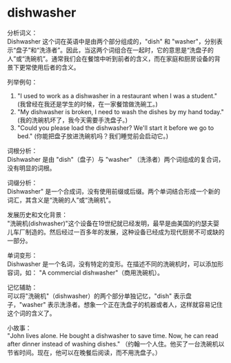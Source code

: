 # dishwasher

分析词义：  
Dishwasher 这个词在英语中是由两个部分组成的，"dish" 和 "washer"，分别表示“盘子”和“洗涤者”。因此，当这两个词组合在一起时，它的意思是“洗盘子的人”或“洗碗机”。通常我们会在餐馆中听到前者的含义，而在家庭和厨房设备的背景下更常使用后者的含义。

  

列举例句：

  

1.  "I used to work as a dishwasher in a restaurant when I was a student." (我曾经在我还是学生的时候，在一家餐馆做洗碗工。)
2.  "My dishwasher is broken, I need to wash the dishes by my hand today." (我的洗碗机坏了，我今天需要手洗盘子。)
3.  "Could you please load the dishwasher? We'll start it before we go to bed." (你能把盘子放进洗碗机吗？我们睡觉前会启动它。)

  

词根分析：  
Dishwasher 是由 "dish"（盘子）与 "washer" （洗涤者）两个词组成的复合词，没有明显的词根。

  

词缀分析：  
Dishwasher" 是一个合成词，没有使用前缀或后缀。两个单词结合形成一个新的词汇，其含义是“洗碗的人”或“洗碗机”。

  

发展历史和文化背景：  
"洗碗机(dishwasher)"这个设备在19世纪就已经发明，最早是由美国的约瑟夫婴儿车厂制造的。然后经过一百多年的发展，这种设备已经成为现代厨房不可或缺的一部分。

  

单词变形：  
Dishwasher 是一个名词，没有特定的变形。在描述不同的洗碗机时，可以添加形容词，如： "A commercial dishwasher"（商用洗碗机）。

  

记忆辅助：  
可以将"洗碗机"（dishwasher）的两个部分单独记忆，"dish" 表示盘子，"washer" 表示洗涤者。想象一个正在洗盘子的机器或者人，这样就容易记住这个词的含义了。

  

小故事：  
"John lives alone. He bought a dishwasher to save time. Now, he can read after dinner instead of washing dishes." （约翰一个人住。他买了一台洗碗机以节省时间。现在，他可以在晚餐后阅读，而不用洗盘子。）
